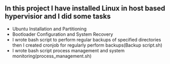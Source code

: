 ## In this project I have installed Linux in host based hypervisior and I did some tasks 
* Ubuntu Installation and Partitioning
* Bootloader Configuration and System Recovery
* I wrote bash script to perform regular backups of specified directories then I created cronjob for regularly perform backups(Backup script.sh)  
* I wrote bash script process management and system monitoring(process_management.sh)
  
  
